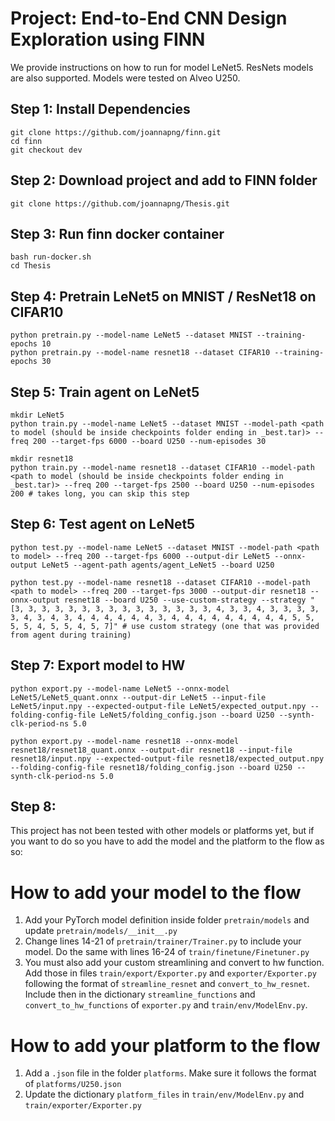 # Project: End-to-End CNN Design Exploration using FINN

We provide instructions on how to run for model LeNet5. ResNets models are also supported. Models were tested on Alveo U250.

## Step 1: Install Dependencies

```
git clone https://github.com/joannapng/finn.git
cd finn
git checkout dev
```

## Step 2: Download project and add to FINN folder
```
git clone https://github.com/joannapng/Thesis.git
```

## Step 3: Run finn docker container
```	
bash run-docker.sh
cd Thesis
```

## Step 4: Pretrain LeNet5 on MNIST / ResNet18 on CIFAR10
```
python pretrain.py --model-name LeNet5 --dataset MNIST --training-epochs 10
python pretrain.py --model-name resnet18 --dataset CIFAR10 --training-epochs 30
```

## Step 5: Train agent on LeNet5
```
mkdir LeNet5
python train.py --model-name LeNet5 --dataset MNIST --model-path <path to model (should be inside checkpoints folder ending in _best.tar)> --freq 200 --target-fps 6000 --board U250 --num-episodes 30

mkdir resnet18
python train.py --model-name resnet18 --dataset CIFAR10 --model-path <path to model (should be inside checkpoints folder ending in _best.tar)> --freq 200 --target-fps 2500 --board U250 --num-episodes 200 # takes long, you can skip this step
```
## Step 6: Test agent on LeNet5
```
python test.py --model-name LeNet5 --dataset MNIST --model-path <path to model> --freq 200 --target-fps 6000 --output-dir LeNet5 --onnx-output LeNet5 --agent-path agents/agent_LeNet5 --board U250

python test.py --model-name resnet18 --dataset CIFAR10 --model-path <path to model> --freq 200 --target-fps 3000 --output-dir resnet18 --onnx-output resnet18 --board U250 --use-custom-strategy --strategy "[3, 3, 3, 3, 3, 3, 3, 3, 3, 3, 3, 3, 3, 3, 3, 4, 3, 3, 4, 3, 3, 3, 3, 3, 4, 3, 4, 3, 4, 4, 4, 4, 4, 4, 3, 4, 4, 4, 4, 4, 4, 4, 4, 4, 5, 5, 5, 5, 4, 5, 5, 4, 5, 7]" # use custom strategy (one that was provided from agent during training)
```

## Step 7: Export model to HW
```
python export.py --model-name LeNet5 --onnx-model LeNet5/LeNet5_quant.onnx --output-dir LeNet5 --input-file LeNet5/input.npy --expected-output-file LeNet5/expected_output.npy --folding-config-file LeNet5/folding_config.json --board U250 --synth-clk-period-ns 5.0

python export.py --model-name resnet18 --onnx-model resnet18/resnet18_quant.onnx --output-dir resnet18 --input-file resnet18/input.npy --expected-output-file resnet18/expected_output.npy --folding-config-file resnet18/folding_config.json --board U250 --synth-clk-period-ns 5.0
```

## Step 8: 
This project has not been tested with other models or platforms yet, but if you want to do so you have to add the model and the platform to the flow as so:

# How to add your model to the flow
1. Add your PyTorch model definition inside folder `pretrain/models` and update `pretrain/models/__init__.py`
2. Change lines 14-21 of `pretrain/trainer/Trainer.py` to include your model. Do the same with lines 16-24 of `train/finetune/Finetuner.py`
3. You must also add your custom streamlining and convert to hw function. Add those in files `train/export/Exporter.py` and `exporter/Exporter.py` following the format of `streamline_resnet` and `convert_to_hw_resnet`. Include then in the dictionary `streamline_functions` and `convert_to_hw_functions` of `exporter.py` and `train/env/ModelEnv.py`.

# How to add your platform to the flow
1. Add a `.json` file in the folder `platforms`. Make sure it follows the format of `platforms/U250.json`
2. Update the dictionary `platform_files` in `train/env/ModelEnv.py` and `train/exporter/Exporter.py`